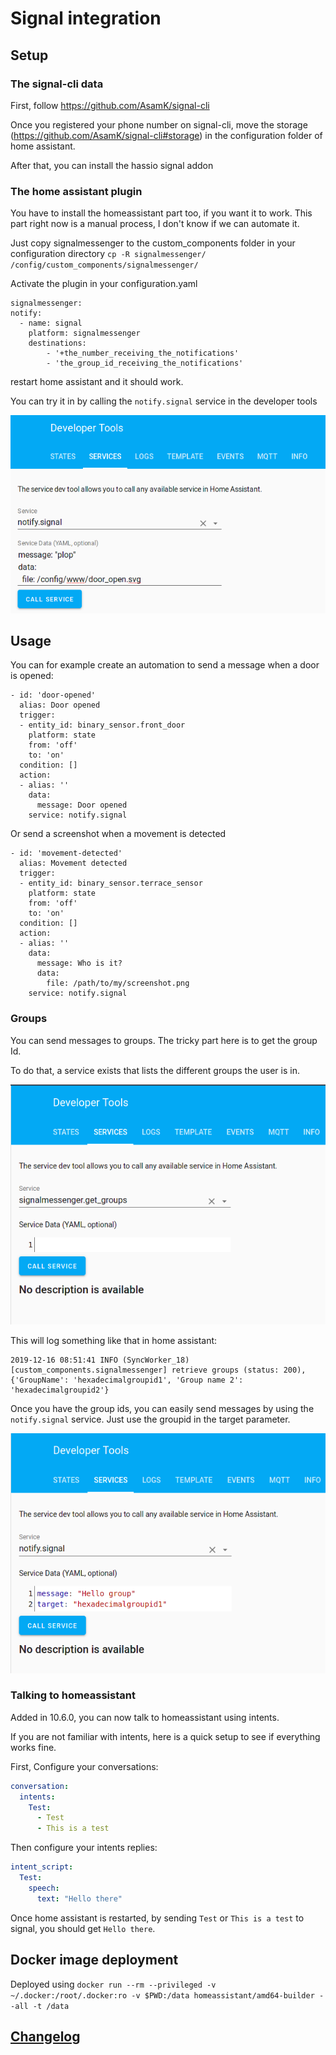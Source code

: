 # Signal integration


## Setup

### The signal-cli data

First, follow https://github.com/AsamK/signal-cli

Once you registered your phone number on signal-cli, move the storage (https://github.com/AsamK/signal-cli#storage) in the configuration folder of home assistant.

After that, you can install the hassio signal addon

### The home assistant plugin

You have to install the homeassistant part too, if you want it to work.
This part right now is a manual process, I don't know if we can automate it.

Just copy signalmessenger to the custom_components folder in your configuration directory
`cp -R signalmessenger/ /config/custom_components/signalmessenger/`

Activate the plugin in your configuration.yaml 

```
signalmessenger:
notify:
  - name: signal
    platform: signalmessenger
    destinations: 
        - '+the_number_receiving_the_notifications'
        - 'the_group_id_receiving_the_notifications'
```

restart home assistant and it should work.

You can try it in by calling the `notify.signal` service in the developer tools

![Developer Tools](images/developer_tools_yaml.png?raw=true "Developer Tools")


## Usage

You can for example create an automation to send a message when a door is opened:

```
- id: 'door-opened'
  alias: Door opened
  trigger:
  - entity_id: binary_sensor.front_door
    platform: state
    from: 'off'
    to: 'on'
  condition: []
  action:
  - alias: ''
    data:
      message: Door opened
    service: notify.signal
```

Or send a screenshot when a movement is detected
```
- id: 'movement-detected'
  alias: Movement detected
  trigger:
  - entity_id: binary_sensor.terrace_sensor
    platform: state
    from: 'off'
    to: 'on'
  condition: []
  action:
  - alias: ''
    data:
      message: Who is it?
      data:
        file: /path/to/my/screenshot.png
    service: notify.signal
```

### Groups

You can send messages to groups. The tricky part here is to get the group Id.

To do that, a service exists that lists the different groups the user is in.

![Groups](images/get_groups.png?raw=true "Retrieve Groups")

This will log something like that in home assistant:

```
2019-12-16 08:51:41 INFO (SyncWorker_18) [custom_components.signalmessenger] retrieve groups (status: 200), {'GroupName': 'hexadecimalgroupid1', 'Group name 2': 'hexadecimalgroupid2'}
```

Once you have the group ids, you can easily send messages by using the `notify.signal` service. Just use the groupid in the target parameter.

![Send to Group](images/send_to_group.png?raw=true "Send to group")


### Talking to homeassistant

Added in 10.6.0, you can now talk to homeassistant using intents.

If you are not familiar with intents, here is a quick setup to see if everything works fine.

First, Configure your conversations:

```yaml
conversation:
  intents:
    Test:
      - Test
      - This is a test
```

Then configure your intents replies:
```yaml
intent_script:
  Test:
    speech:
      text: "Hello there"
```

Once home assistant is restarted, by sending `Test` or `This is a test` to signal, you should get `Hello there`.

## Docker image deployment

Deployed using `docker run --rm --privileged -v ~/.docker:/root/.docker:ro -v $PWD:/data homeassistant/amd64-builder --all -t /data`

## [Changelog](CHANGELOG.md)
